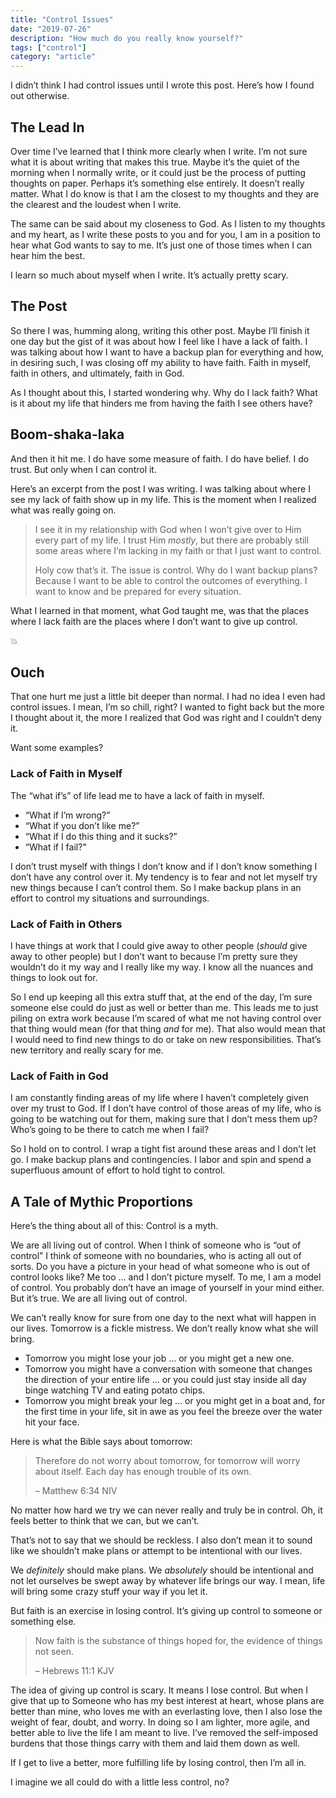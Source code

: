 ```yaml
---
title: "Control Issues"
date: "2019-07-26"
description: "How much do you really know yourself?"
tags: ["control"]
category: "article"
---
```


I didn’t think I had control issues until I wrote this post. Here’s how I found out otherwise.

## The Lead In

Over time I’ve learned that I think more clearly when I write. I’m not sure what it is about writing that makes this true. Maybe it’s the quiet of the morning when I normally write, or it could just be the process of putting thoughts on paper. Perhaps it’s something else entirely. It doesn’t really matter. What I do know is that I am the closest to my thoughts and they are the clearest and the loudest when I write.

The same can be said about my closeness to God. As I listen to my thoughts and my heart, as I write these posts to you and for you, I am in a position to hear what God wants to say to me. It’s just one of those times when I can hear him the best.

I learn so much about myself when I write. It’s actually pretty scary.

## The Post

So there I was, humming along, writing this other post. Maybe I’ll finish it one day but the gist of it was about how I feel like I have a lack of faith. I was talking about how I want to have a backup plan for everything and how, in desiring such, I was closing off my ability to have faith. Faith in myself, faith in others, and ultimately, faith in God.

As I thought about this, I started wondering why. Why do I lack faith? What is it about my life that hinders me from having the faith I see others have?

## Boom-shaka-laka

And then it hit me. I do have some measure of faith. I do have belief. I do trust. But only when I can control it.

Here’s an excerpt from the post I was writing. I was talking about where I see my lack of faith show up in my life. This is the moment when I realized what was really going on.

> I see it in my relationship with God when I won’t give over to Him every part of my life. I trust Him _mostly_, but there are probably still some areas where I’m lacking in my faith or that I just want to control.
>
> Holy cow that’s it. The issue is control. Why do I want backup plans? Because I want to be able to control the outcomes of everything. I want to know and be prepared for every situation.

What I learned in that moment, what God taught me, was that the places where I lack faith are the places where I don’t want to give up control.

💥

## Ouch

That one hurt me just a little bit deeper than normal. I had no idea I even had control issues. I mean, I’m so chill, right? I wanted to fight back but the more I thought about it, the more I realized that God was right and I couldn’t deny it.

Want some examples?

### Lack of Faith in Myself

The “what if’s” of life lead me to have a lack of faith in myself.

- “What if I’m wrong?”
- “What if you don’t like me?”
- “What if I do this thing and it sucks?”
- “What if I fail?"

I don’t trust myself with things I don’t know and if I don’t know something I don’t have any control over it. My tendency is to fear and not let myself try new things because I can’t control them. So I make backup plans in an effort to control my situations and surroundings.

### Lack of Faith in Others

I have things at work that I could give away to other people (_should_ give away to other people) but I don’t want to because I’m pretty sure they wouldn’t do it my way and I really like my way. I know all the nuances and things to look out for.

So I end up keeping all this extra stuff that, at the end of the day, I’m sure someone else could do just as well or better than me. This leads me to just piling on extra work because I’m scared of what me not having control over that thing would mean (for that thing _and_ for me). That also would mean that I would need to find new things to do or take on new responsibilities. That’s new territory and really scary for me.

### Lack of Faith in God

I am constantly finding areas of my life where I haven’t completely given over my trust to God. If I don’t have control of those areas of my life, who is going to be watching out for them, making sure that I don’t mess them up? Who’s going to be there to catch me when I fail?

So I hold on to control. I wrap a tight fist around these areas and I don’t let go. I make backup plans and contingencies. I labor and spin and spend a superfluous amount of effort to hold tight to control.

## A Tale of Mythic Proportions

Here’s the thing about all of this: Control is a myth.

We are all living out of control. When I think of someone who is “out of control” I think of someone with no boundaries, who is acting all out of sorts. Do you have a picture in your head of what someone who is out of control looks like? Me too … and I don’t picture myself. To me, I am a model of control. You probably don’t have an image of yourself in your mind either. But it’s true. We are all living out of control.

We can’t really know for sure from one day to the next what will happen in our lives. Tomorrow is a fickle mistress. We don’t really know what she will bring.

- Tomorrow you might lose your job … or you might get a new one.
- Tomorrow you might have a conversation with someone that changes the direction of your entire life … or you could just stay inside all day binge watching TV and eating potato chips.
- Tomorrow you might break your leg … or you might get in a boat and, for the first time in your life, sit in awe as you feel the breeze over the water hit your face.

Here is what the Bible says about tomorrow:

> Therefore do not worry about tomorrow, for tomorrow will worry about itself. Each day has enough trouble of its own.
>
> – Matthew 6:34 NIV

No matter how hard we try we can never really and truly be in control. Oh, it feels better to think that we can, but we can’t.

That’s not to say that we should be reckless. I also don’t mean it to sound like we shouldn’t make plans or attempt to be intentional with our lives.

We _definitely_ should make plans. We _absolutely_ should be intentional and not let ourselves be swept away by whatever life brings our way. I mean, life will bring some crazy stuff your way if you let it.

But faith is an exercise in losing control. It’s giving up control to someone or something else.

> Now faith is the substance of things hoped for, the evidence of things not seen.
>
> – Hebrews 11:1 KJV

The idea of giving up control is scary. It means I lose control. But when I give that up to Someone who has my best interest at heart, whose plans are better than mine, who loves me with an everlasting love, then I also lose the weight of fear, doubt, and worry. In doing so I am lighter, more agile, and better able to live the life I am meant to live. I’ve removed the self-imposed burdens that those things carry with them and laid them down as well.

If I get to live a better, more fulfilling life by losing control, then I’m all in.

I imagine we all could do with a little less control, no?
